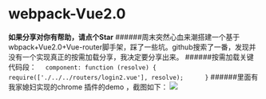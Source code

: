 # webpack-Vue2.0
**如果分享对你有帮助，请点个Star**
######周末突然心血来潮搭建一个基于wbpack+Vue2.0+Vue-router脚手架，踩了一些坑。github搜索了一番，发现并没有一个实现真正的按需加载分享，我决定要分享出来。
######按需加载关键代码段：
`  component: function (resolve) {
        require(['./../../routers/login2.vue'], resolve);
      }`
######里面有我家媳妇实现的chrome 插件的demo ，截图如下：
![](http://note.youdao.com/yws/public/resource/aba580c8a976a9256be51f15dbcc022b/xmlnote/BD1854DEF875482185226385109EC729/12572)  
